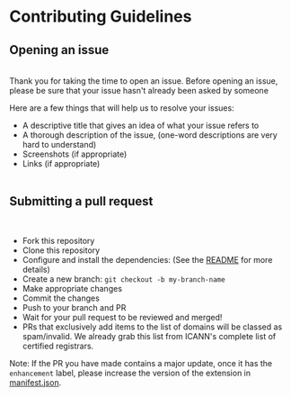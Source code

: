# Contributing Guidelines

## Opening an issue

<br>
Thank you for taking the time to open an issue.
Before opening an issue, please be sure that your issue hasn't already been asked by someone

Here are a few things that will help us to resolve your issues:

- A descriptive title that gives an idea of what your issue refers to
- A thorough description of the issue, (one-word descriptions are very hard to understand)
- Screenshots (if appropriate)
- Links (if appropriate)
  <br><br>

## Submitting a pull request

<br>

- Fork this repository
- Clone this repository
- Configure and install the dependencies: (See the [README](README.md) for more details)
- Create a new branch: `git checkout -b my-branch-name`
- Make appropriate changes
- Commit the changes
- Push to your branch and PR
- Wait for your pull request to be reviewed and merged!
- PRs that exclusively add items to the list of domains will be classed as spam/invalid. We already grab this list from ICANN's complete list of certified registrars.  

Note:
If the PR you have made contains a major update, once it has the `enhancement` label, please increase the version of the extension in [manifest.json](https://github.com/immattdavison/NoMoreDomains/blob/master/manifest.json#L4).
